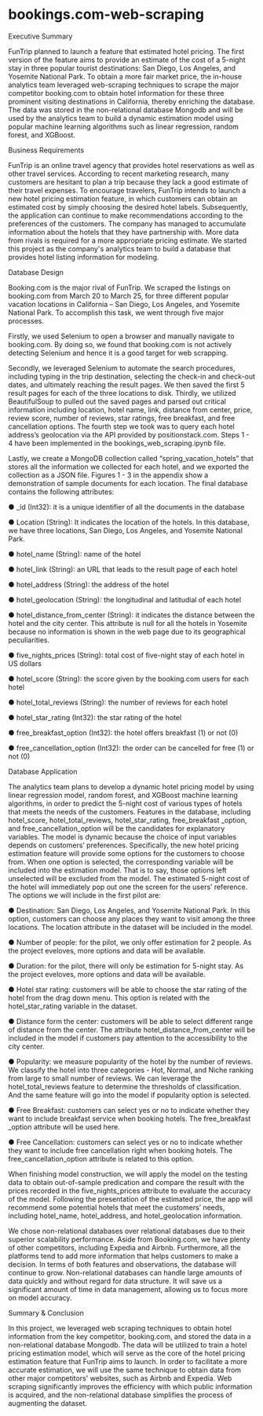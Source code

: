 # bookings.com-web-scraping

Executive Summary

FunTrip planned to launch a feature that estimated hotel pricing. The first version of the
feature aims to provide an estimate of the cost of a 5-night stay in three popular tourist
destinations: San Diego, Los Angeles, and Yosemite National Park. To obtain a more fair market
price, the in-house analytics team leveraged web-scraping techniques to scrape the major
competitor booking.com to obtain hotel information for these three prominent visiting
destinations in California, thereby enriching the database. The data was stored in the
non-relational database Mongodb and will be used by the analytics team to build a dynamic
estimation model using popular machine learning algorithms such as linear regression, random
forest, and XGBoost.


Business Requirements

FunTrip is an online travel agency that provides hotel reservations as well as other travel
services. According to recent marketing research, many customers are hesitant to plan a trip
because they lack a good estimate of their travel expenses. To encourage travelers, FunTrip
intends to launch a new hotel pricing estimation feature, in which customers can obtain an
estimated cost by simply choosing the desired hotel labels. Subsequently, the application can
continue to make recommendations according to the preferences of the customers.
The company has managed to accumulate information about the hotels that they have
partnership with. More data from rivals is required for a more appropriate pricing estimate. We
started this project as the company's analytics team to build a database that provides hotel listing
information for modeling.


Database Design

Booking.com is the major rival of FunTrip. We scraped the listings on booking.com from
March 20 to March 25, for three different popular vacation locations in California – San Diego,
Los Angeles, and Yosemite National Park. To accomplish this task, we went through five major
processes.

Firstly, we used Selenium to open a browser and manually navigate to booking.com. By
doing so, we found that booking.com is not actively detecting Selenium and hence it is a good
target for web scrapping.

Secondly, we leveraged Selenium to automate the search procedures, including typing in
the trip destination, selecting the check-in and check-out dates, and ultimately reaching the result
pages. We then saved the first 5 result pages for each of the three locations to disk.
Thirdly, we utilized BeautifulSoup to pulled out the saved pages and parsed out critical
information including location, hotel name, link, distance from center, price, review score,
number of reviews, star ratings, free breakfast, and free cancellation options.
The fourth step we took was to query each hotel address’s geolocation via the API
provided by positionstack.com. Steps 1 - 4 have been implemented in the
bookings_web_scraping.ipynb file.

Lastly, we create a MongoDB collection called “spring_vacation_hotels” that stores all
the information we collected for each hotel, and we exported the collection as a JSON file.
Figures 1 - 3 in the appendix show a demonstration of sample documents for each location. The
final database contains the following attributes:

● _id (Int32): it is a unique identifier of all the documents in the database

● Location (String): It indicates the location of the hotels. In this database, we have
three locations, San Diego, Los Angeles, and Yosemite National Park.

● hotel_name (String): name of the hotel

● hotel_link (String): an URL that leads to the result page of each hotel

● hotel_address (String): the address of the hotel

● hotel_geolocation (String): the longitudinal and latitudial of each hotel

● hotel_distance_from_center (String): it indicates the distance between the hotel
and the city center. This attribute is null for all the hotels in Yosemite because no
information is shown in the web page due to its geographical peculiarities.

● five_nights_prices (String): total cost of five-night stay of each hotel in US dollars

● hotel_score (String): the score given by the booking.com users for each hotel

● hotel_total_reviews (String): the number of reviews for each hotel

● hotel_star_rating (Int32): the star rating of the hotel

● free_breakfast_option (Int32): the hotel offers breakfast (1) or not (0)

● free_cancellation_option (Int32): the order can be cancelled for free (1) or not (0)


Database Application

The analytics team plans to develop a dynamic hotel pricing model by using linear
regression model, random forest, and XGBoost machine learning algorithms, in order to predict
the 5-night cost of various types of hotels that meets the needs of the customers. Features in the
database, including hotel_score, hotel_total_reviews, hotel_star_rating, free_breakfast _option,
and free_cancellation_option will be the candidates for explanatory variables. The model is
dynamic because the choice of input variables depends on customers’ preferences. Specifically,
the new hotel pricing estimation feature will provide some options for the customers to choose
from. When one option is selected, the corresponding variable will be included into the
estimation model. That is to say, those options left unselected will be excluded from the model.
The estimated 5-night cost of the hotel will immediately pop out one the screen for the users’
reference. The options we will include in the first pilot are:

● Destination: San Diego, Los Angeles, and Yosemite National Park. In this option,
customers can choose any places they want to visit among the three locations. The
location attribute in the dataset will be included in the model.

● Number of people: for the pilot, we only offer estimation for 2 people. As the project
eveloves, more options and data will be available.

● Duration: for the pilot, there will only be estimation for 5-night stay. As the project
eveloves, more options and data will be available.

● Hotel star rating: customers will be able to choose the star rating of the hotel from the
drag down menu. This option is related with the hotel_star_rating variable in the dataset.

● Distance form the center: customers will be able to select different range of distance from
the center. The attribute hotel_distance_from_center will be included in the model if
customers pay attention to the accessibility to the city center.

● Popularity: we measure popularity of the hotel by the number of reviews. We classify the
hotel into three categories - Hot, Normal, and Niche ranking from large to small number
of reviews. We can leverage the hotel_total_reviews feature to determine the thresholds
of classification. And the same feature will go into the model if popularity option is
selected.

● Free Breakfast: customers can select yes or no to indicate whether they want to include
breakfast service when booking hotels. The free_breakfast _option attribute will be used
here.

● Free Cancellation: customers can select yes or no to indicate whether they want to
include free cancellation right when booking hotels. The free_cancellation_option
attribute is related to this option.

When finishing model construction, we will apply the model on the testing data to obtain
out-of-sample predication and compare the result with the prices recorded in the
five_nights_prices attribute to evaluate the accuracy of the model.
Following the presentation of the estimated price, the app will recommend some potential
hotels that meet the customers’ needs, including hotel_name, hotel_address, and
hotel_geolocation information.

We chose non-relational databases over relational databases due to their superior
scalability performance. Aside from Booking.com, we have plenty of other competitors,
including Expedia and Airbnb. Furthermore, all the platforms tend to add more information that
helps customers to make a decision. In terms of both features and observations, the database will
continue to grow. Non-relational databases can handle large amounts of data quickly and without
regard for data structure. It will save us a significant amount of time in data management,
allowing us to focus more on model accuracy.


Summary & Conclusion

In this project, we leveraged web scraping techniques to obtain hotel information from
the key competitor, booking.com, and stored the data in a non-relational database Mongodb. The
data will be utilized to train a hotel pricing estimation model, which will serve as the core of the
hotel pricing estimation feature that FunTrip aims to launch. In order to facilitate a more accurate
estimation, we will use the same technique to obtain data from other major competitors'
websites, such as Airbnb and Expedia. Web scraping significantly improves the efficiency with
which public information is acquired, and the non-relational database simplifies the process of
augmenting the dataset.
